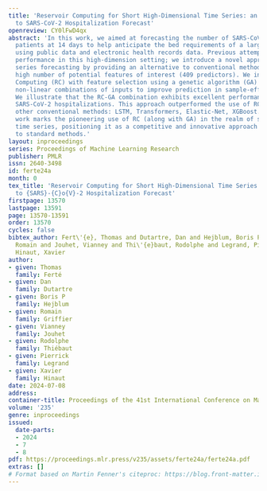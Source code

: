 ```yaml
---
title: 'Reservoir Computing for Short High-Dimensional Time Series: an Application
  to SARS-CoV-2 Hospitalization Forecast'
openreview: CY0lFwD4qx
abstract: 'In this work, we aimed at forecasting the number of SARS-CoV-2 hospitalized
  patients at 14 days to help anticipate the bed requirements of a large scale hospital
  using public data and electronic health records data. Previous attempts led to mitigated
  performance in this high-dimension setting; we introduce a novel approach to time
  series forecasting by providing an alternative to conventional methods to deal with
  high number of potential features of interest (409 predictors). We integrate Reservoir
  Computing (RC) with feature selection using a genetic algorithm (GA) to gather optimal
  non-linear combinations of inputs to improve prediction in sample-efficient context.
  We illustrate that the RC-GA combination exhibits excellent performance in forecasting
  SARS-CoV-2 hospitalizations. This approach outperformed the use of RC alone and
  other conventional methods: LSTM, Transformers, Elastic-Net, XGBoost. Notably, this
  work marks the pioneering use of RC (along with GA) in the realm of short and high-dimensional
  time series, positioning it as a competitive and innovative approach in comparison
  to standard methods.'
layout: inproceedings
series: Proceedings of Machine Learning Research
publisher: PMLR
issn: 2640-3498
id: ferte24a
month: 0
tex_title: 'Reservoir Computing for Short High-Dimensional Time Series: an Application
  to {SARS}-{C}o{V}-2 Hospitalization Forecast'
firstpage: 13570
lastpage: 13591
page: 13570-13591
order: 13570
cycles: false
bibtex_author: Fert\'{e}, Thomas and Dutartre, Dan and Hejblum, Boris P and Griffier,
  Romain and Jouhet, Vianney and Thi\'{e}baut, Rodolphe and Legrand, Pierrick and
  Hinaut, Xavier
author:
- given: Thomas
  family: Ferté
- given: Dan
  family: Dutartre
- given: Boris P
  family: Hejblum
- given: Romain
  family: Griffier
- given: Vianney
  family: Jouhet
- given: Rodolphe
  family: Thiébaut
- given: Pierrick
  family: Legrand
- given: Xavier
  family: Hinaut
date: 2024-07-08
address:
container-title: Proceedings of the 41st International Conference on Machine Learning
volume: '235'
genre: inproceedings
issued:
  date-parts:
  - 2024
  - 7
  - 8
pdf: https://proceedings.mlr.press/v235/assets/ferte24a/ferte24a.pdf
extras: []
# Format based on Martin Fenner's citeproc: https://blog.front-matter.io/posts/citeproc-yaml-for-bibliographies/
---
```

